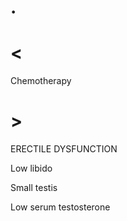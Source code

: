 # .

# <

Chemotherapy

# >

ERECTILE DYSFUNCTION

Low libido

Small testis

Low serum testosterone
